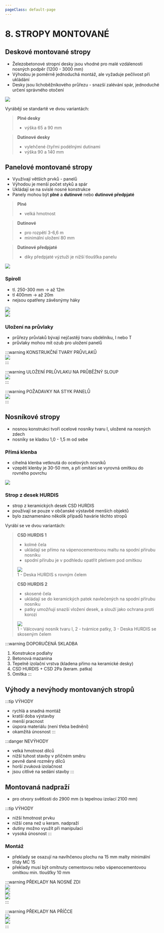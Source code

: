 ```yaml
---
pageClass: default-page
---
```

# 8. STROPY MONTOVANÉ

## Deskové montované stropy

- Železobetonové stropní desky jsou vhodné pro malé vzdálenosti nosných podpěr (1200 - 3000 mm)
- Výhodou je poměrně jednoduchá montáž, ale vyžaduje pečlivost při ukládání
- Desky jsou lichoběžníkového průřezu - snazší zalévání spár, jednoduché určení správného otočení

<img class="centered_image" src="/images/pos/8/desky.jpg" />

Vyrábějí se standartě ve dvou variantách:
>**Plné desky**
>- výška 65 a 90 mm

>**Dutinové desky**
>- vylehčené čtyřmi podélnými dutinami
>- výška 90 a 140 mm

## Panelové montované stropy

- Využívají větších prvků - panelů
- Výhodou je menší počet styků a spár
- Ukládají se na svislé nosné konstrukce
- Panely mohou být **plné** a **dutinové** nebo **dutinové předpjaté**

>**Plné**
>- velká hmotnost

>**Dutinové**
>- pro rozpětí 3-6,6 m
>- minimální uložení 80 mm

>**Dutinové předpjaté**
>- díky předpjaté výztuži je nižší tloušťka panelu

<img class="centered_image" src="/images/pos/8/panely.jpg" />

### Spiroll

- tl. 250-300 mm → až 12m
- tl 400mm → až 20m
- nejsou opatřeny závěsnýmy háky

<img class="centered_image" src="/images/pos/8/spiroll1.jpg" />
<br>
<img class="centered_image" src="/images/pos/8/spiroll2.jpg" />

### Uložení na průvlaky

- průřezy průvlaků bývají nejčastěji tvaru obdélníku, I nebo T
- průvlaky mohou mít ozub pro uložení panelů

:::warning KONSTRUKČNÍ TVARY PRŮVLAKŮ
<br>
<img class="centered_image" src="/images/pos/8/pruvlak1.jpg" />
<br>
:::

:::warning ULOŽENÍ PRLŮVLAKU NA PRŮBĚŽNÝ SLOUP
<br>
<img class="centered_image" src="/images/pos/8/pruvlak2.jpg" />
<br>
:::

:::warning POŽADAVKY NA STYK PANELŮ
<br>
<img class="centered_image" src="/images/pos/8/pruvlak3.jpg" />
<br>
:::

## Nosníkové stropy

- nosnou konstrukci tvoří ocelové nosníky tvaru I, uložené na nosných zdech
- nosníky se kladou 1,0 - 1,5 m od sebe

### Přímá klenba

- cihelná klenba vetknutá do ocelových nosníků
- vzepětí klenby je 30-50 mm, a při omítání se vyrovná omítkou do rovného povrchu

<img class="centered_image" src="/images/pos/8/prima_klenba.jpg" />

### Strop z desek HURDIS

- strop z keramických desek CSD HURDIS
- používají se pouze v občanské výstavbě menších objektů
- bylo zaznamenáno několik případů havárie těchto stropů

Vyrábí se ve dvou variantách:
>**CSD HURDIS 1**
>- kolmé čela
>- ukládají se přímo na vápenocementovou maltu na spodní přírubu nosníku
>- spodní přírubu je v podhledu opatřit pletivem pod omítkou
>
><img class="centered_image" src="/images/pos/8/hurdis1.jpg" />
><br>
>1 - Deska HURDIS s rovným čelem

>**CSD HURDIS 2**
>- skosené čela
>- ukládají se do keramických patek navlečených na spodní přírubu nosníku
>- patky umožňují snazší vložení desek, a slouží jako ochrana proti korozi
>
><img class="centered_image" src="/images/pos/8/hurdis2.jpg" />
><br>
>1 - Válcovaný nosník tvaru I, 2 - tvárnice patky, 3 - Deska HURDIS se skoseným čelem

:::warning DOPORUČENÁ SKLADBA
1. Konstrukce podlahy
2. Betonová mazanina
3. Tepelně izolační vrstva (kladena přímo na keramické desky)
4. CSD HURDIS + CSD 2Pa (keram. patka)
5. Omítka
:::

## Výhody a nevýhody montovaných stropů

:::tip VÝHODY
- rychlá a snadná montáž
- kratší doba výstavby
- menší pracnost
- úspora materiálu (není třeba bednění)
- okamžitá únosnost
:::

:::danger NEVÝHODY
- velká hmotnost dílců
- nižší tuhost stavby v příčném směru
- pevně dané rozměry dílců
- horší zvuková izolačnost
- jsou citlivé na sedání stavby
:::

## Montovaná nadpraží

- pro otvory světlosti do 2900 mm (s tepelnou izolací 2100 mm)

:::tip VÝHODY
- nižší hmotnost prvku
- nižší cena než u keram. nadpraží
- dutiny možno využít při manipulaci
- vysoká únosnost
:::

### Montáž

- překlady se osazují na navlhčenou plochu na 15 mm malty minimální třídy MC 15
- překlady musí být omítnuty cementovou nebo vápenocementovou omítkou min. tloušťky 10 mm

:::warning PŘEKLADY NA NOSNÉ ZDI
<br>
<img class="centered_image" src="/images/pos/8/preklad_nosne.jpg" />
<br>
<img class="centered_image" src="/images/pos/8/preklad_nosne1.jpg" />
<br>
<img class="centered_image" src="/images/pos/8/preklad_nosne2.jpg" />
<br>
:::

:::warning PŘEKLADY NA PŘÍČCE
<br>
<img class="centered_image" src="/images/pos/8/preklad_pricky.jpg" />
<br>
<img class="centered_image" src="/images/pos/8/preklad_pricky1.jpg" />
<br>
:::